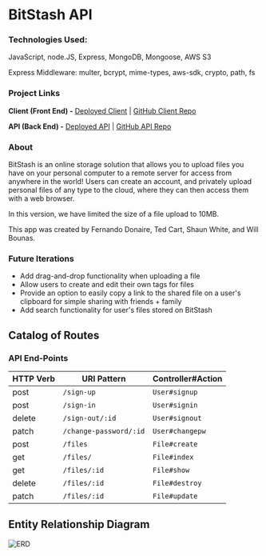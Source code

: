 # BitStash API

### Technologies Used:
JavaScript, node.JS, Express, MongoDB, Mongoose, AWS S3

Express Middleware: multer, bcrypt, mime-types, aws-sdk, crypto, path, fs


### Project Links
**Client (Front End) -**
[Deployed Client](https://wbounas.github.io/bitstash-client)
| [GitHub Client Repo](https://github.com/wbounas/bitstash-client)

**API (Back End) -**
[Deployed API](https://wb-bitstash-api.herokuapp.com)
| [GitHub API Repo](https://github.com/wbounas/bitstash-api)

### About
BitStash is an online storage solution that allows you to upload files you have on your personal computer to a remote
server for access from anywhere in the world! Users can create an account, and privately upload personal files of any type
to the cloud, where they can then access them with a web browser.

In this version, we have limited the size of a file upload to 10MB.

This app was created by Fernando Donaire, Ted Cart, Shaun White, and Will Bounas.

### Future Iterations
- Add drag-and-drop functionality when uploading a file
- Allow users to create and edit their own tags for files
- Provide an option to easily copy a link to the shared file on a user's clipboard for simple sharing with friends + family
- Add search functionality for user's files stored on BitStash

## Catalog of Routes

### **API End-Points**

| HTTP Verb | URI Pattern         | Controller#Action |
|--------|------------------------|-------------------|
| post   | `/sign-up`             | `User#signup`    |
| post   | `/sign-in`             | `User#signin`    |
| delete | `/sign-out/:id`        | `User#signout`   |
| patch  | `/change-password/:id` | `User#changepw`  |
| post   | `/files`         | `File#create`  |
| get    | `/files/`        | `File#index` |
| get    | `/files/:id`     | `File#show` |
| delete | `/files/:id`     | `File#destroy` |
| patch  | `/files/:id`     | `File#update` |


## Entity Relationship Diagram

![ERD](planning/BitStash_ERD.png)
